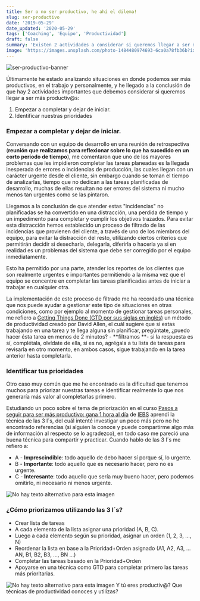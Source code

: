```yaml
---
title: Ser o no ser productivo, he ahí el dilema!
slug: ser-productivo
date: '2019-05-29'
date_updated: '2020-05-29'
tags: ['Coaching', 'Equipo', 'Productividad']
draft: false
summary: 'Existen 2 actividades a considerar si queremos llegar a ser más productivos(as) empezar a completar y dejar de iniciar, e identificar nuestras prioridades.'
image: 'https://images.unsplash.com/photo-1484480974693-6ca0a78fb36b?ixlib=rb-1.2.1&q=80&fm=jpg&crop=entropy&cs=tinysrgb&w=2000&fit=max&ixid=eyJhcHBfaWQiOjExNzczfQ'
---
```


![ser-productivo-banner](https://images.unsplash.com/photo-1484480974693-6ca0a78fb36b?ixlib=rb-1.2.1&q=80&fm=jpg&crop=entropy&cs=tinysrgb&w=2000&fit=max&ixid=eyJhcHBfaWQiOjExNzczfQ)

Últimamente he estado analizando situaciones en donde podemos ser más productivos, en el trabajo y personalmente, y he llegado a la conclusión de que hay 2 actividades importantes que debemos considerar si queremos llegar a ser más productiv@s:

1. Empezar a completar y dejar de iniciar.
2. Identificar nuestras prioridades

### Empezar a completar y dejar de iniciar.

Conversando con un equipo de desarrollo en una reunión de retrospectiva (**reunión que realizamos para reflexionar sobre lo que ha sucedido en un corto periodo de tiempo**), me comentaron que uno de los mayores problemas que les impidieron completar las tareas planeadas es la llegada inesperada de errores o incidencias de producción, las cuales llegan con un carácter urgente desde el cliente, sin embargo cuando se toman el tiempo de analizarlas, tiempo que no dedican a las tareas planificadas de desarrollo, muchas de ellas resultan no ser errores del sistema ni mucho menos tan urgentes como se las pintaron.

Llegamos a la conclusión de que atender estas "incidencias" no planificadas se ha convertido en una distracción, una perdida de tiempo y un impedimento para completar y cumplir los objetivos trazados. Para evitar esta distracción hemos establecido un proceso de filtrado de las incidencias que provienen del cliente, a través de uno de los miembros del equipo, para evitar la distracción del resto, utilizando ciertos criterios que permitirán decidir si desecharla, delegarla, diferirla o hacerla ya si en realidad es un problemas del sistema que debe ser corregido por el equipo inmediatamente.

Esto ha permitido por una parte, atender los reportes de los clientes que son realmente urgentes e importantes permitiendo a la misma vez que el equipo se concentre en completar las tareas planificadas antes de iniciar a trabajar en cualquier otra.

La implementación de este proceso de filtrado me ha recordado una técnica que nos puede ayudar a gestionar este tipo de situaciones en otras condiciones, como por ejemplo al momento de gestionar tareas personales, me refiero a [Getting Things Done (GTD por sus siglas en inglés)](https://es.wikipedia.org/wiki/Getting_Things_Done) un método de productividad creado por David Allen, el cuál sugiere que si estas trabajando en una tarea y te llega alguna sin planificar, pregúntate, ¿puedo hacer ésta tarea en menos de 2 minutos? - **filtramos **- si la respuesta es sí, complétala, olvídate de ella, si es no, agrégala a tu lista de tareas para revisarla en otro momento, en ambos casos, sigue trabajando en la tarea anterior hasta completarla.

### Identificar tus prioridades

Otro caso muy común que me he encontrado es la dificultad que tenemos muchos para priorizar nuestras tareas e identificar realmente lo que nos generaría más valor al completarlas primero.

Estudiando un poco sobre el tema de priorización en el curso [Pasos a seguir para ser más productivo: gana 1 hora al día](https://www.iebschool.com/programas/pasos-seguir-productivo-gana-1-hora-dia/) de [IEBS](https://www.iebschool.com/) aprendí la técnica de las 3 I´s, del cuál intenté investigar un poco más pero no he encontrado referencias (si alguien la conoce y puede compartirme algo más de información al respecto se lo agradezco), en todo caso me pareció una buena técnica para compartir y practicar. Cuando hablo de las 3 I´s me refiero a:

- A - **Imprescindible**: todo aquello de debo hacer sí porque sí, lo urgente.
- B - **Importante**: todo aquello que es necesario hacer, pero no es urgente.
- C - **Interesante**: todo aquello que sería muy bueno hacer, pero podemos omitirlo, ni necesario ni menos urgente.

![No hay texto alternativo para esta imagen](https://media-exp1.licdn.com/dms/image/C4E12AQH2Uhe2P2or0A/article-inline_image-shrink_1000_1488/0?e=1596067200&v=beta&t=BOTlwIFM1ayiJAFyz7G-kg0gyNW08YTMPVGv0TdObTk)

### ¿Cómo priorizamos utilizando las 3 I´s?

- Crear lista de tareas
- A cada elemento de la lista asignar una prioridad (A, B, C).
- Luego a cada elemento según su prioridad, asignar un orden (1, 2, 3, …, N)
- Reordenar la lista en base a la Prioridad+Orden asignado (A1, A2, A3, … AN, B1, B2, B3, …, BN …)
- Completar las tareas basado en la Prioridad+Orden
- Apoyarse en una técnica como GTD para completar primero las tareas más prioritarias.

![No hay texto alternativo para esta imagen](https://media-exp1.licdn.com/dms/image/C4E12AQFZe7xSTgAwpg/article-inline_image-shrink_1000_1488/0?e=1596067200&v=beta&t=HhcTYpHDqPlF29IOmeooWCNHRYyE1UYjRjhI84fMXm4)
Y tú eres productiv@? Que técnicas de productividad conoces y utilizas?
